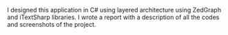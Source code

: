 I designed this application in C# using layered architecture using ZedGraph and iTextSharp libraries.
I wrote a report with a description of all the codes and screenshots of the project.

